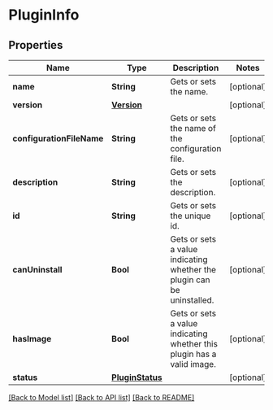 # PluginInfo

## Properties
Name | Type | Description | Notes
------------ | ------------- | ------------- | -------------
**name** | **String** | Gets or sets the name. | [optional] 
**version** | [**Version**](Version.md) |  | [optional] 
**configurationFileName** | **String** | Gets or sets the name of the configuration file. | [optional] 
**description** | **String** | Gets or sets the description. | [optional] 
**id** | **String** | Gets or sets the unique id. | [optional] 
**canUninstall** | **Bool** | Gets or sets a value indicating whether the plugin can be uninstalled. | [optional] 
**hasImage** | **Bool** | Gets or sets a value indicating whether this plugin has a valid image. | [optional] 
**status** | [**PluginStatus**](PluginStatus.md) |  | [optional] 

[[Back to Model list]](../README.md#documentation-for-models) [[Back to API list]](../README.md#documentation-for-api-endpoints) [[Back to README]](../README.md)


